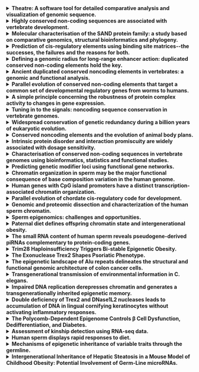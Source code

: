 <details>

<summary><strong>Theatre: A software tool for detailed comparative analysis and visualization of genomic sequence.</strong></summary>

<br>

**Autores:**<br> Edwards YJ, Carver TJ, Vavouri T, Frith M, Bishop MJ, Elgar G

<br><br>

**Enlaces:**<br> <a href="https://doi.org/10.1093/nar/gkg501" target="_blank">DOI</a> \| <a href="https://pubmed.ncbi.nlm.nih.gov/12824356/" target="_blank">PubMed</a>

<br><br>

**Resumen:**<br> Theatre is a web-based computing system designed for the comparative analysis of genomic sequences, especially with respect to motifs likely to be involved in the regulation of gene expression. Theatre is an interface to commonly used sequence analysis tools and biological sequence databases to determine or predict the positions of coding regions, repetitive sequences and transcription factor binding sites in families of DNA sequences. The information is displayed in a manner that can be easily understood and can reveal patterns that might not otherwise have been noticed. In addition to web-based output, Theatre can produce publication quality colour hardcopies showing predicted features in aligned genomic sequences. A case study using the p53 promoter region of four mammalian species and two fish species is described. Unlike the mammalian sequences the promoter regions in fish have not been previously predicted or characterized and we report the differences in the p53 promoter region of four mammals and that predicted for two fish species. Theatre can be accessed at http://www.hgmp.mrc.ac.uk/Registered/Webapp/theatre/.

<br><br>

</details>

<details>

<summary><strong>Highly conserved non-coding sequences are associated with vertebrate development.</strong></summary>

<br>

**Autores:**<br> Woolfe A, Goodson M, Goode DK, Snell P, McEwen GK, Vavouri T, Smith SF, North P, Callaway H, Kelly K, Walter K, Abnizova I, Gilks W, Edwards YJ, Cooke JE, Elgar G

<br><br>

**Enlaces:**<br> <a href="https://doi.org/SO  - PLoS Biol. 2005 Jan;3(1):e7. doi: 10.1371/journal.pbio.0030007. Epub 2004 Nov 11." target="_blank">DOI</a> \| <a href="https://pubmed.ncbi.nlm.nih.gov/15630479/" target="_blank">PubMed</a>

<br><br>

**Resumen:**<br> In addition to protein coding sequence, the human genome contains a significant amount of regulatory DNA, the identification of which is proving somewhat recalcitrant to both in silico and functional methods. An approach that has been used with some success is comparative sequence analysis, whereby equivalent genomic regions from different organisms are compared in order to identify both similarities and differences. In general, similarities in sequence between highly divergent organisms imply functional constraint. We have used a whole-genome comparison between humans and the pufferfish, Fugu rubripes, to identify nearly 1,400 highly conserved non-coding sequences. Given the evolutionary divergence between these species, it is likely that these sequences are found in, and furthermore are essential to, all vertebrates. Most, and possibly all, of these sequences are located in and around genes that act as developmental regulators. Some of these sequences are over 90% identical across more than 500 bases, being more highly conserved than coding sequence between these two species. Despite this, we cannot find any similar sequences in invertebrate genomes. In order to begin to functionally test this set of sequences, we have used a rapid in vivo assay system using zebrafish embryos that allows tissue-specific enhancer activity to be identified. Functional data is presented for highly conserved non-coding sequences associated with four unrelated developmental regulators (SOX21, PAX6, HLXB9, and SHH), in order to demonstrate the suitability of this screen to a wide range of genes and expression patterns. Of 25 sequence elements tested around these four genes, 23 show significant enhancer activity in one or more tissues. We have identified a set of non-coding sequences that are highly conserved throughout vertebrates. They are found in clusters across the human genome, principally around genes that are implicated in the regulation of development, including many transcription factors. These highly conserved non-coding sequences are likely to form part of the genomic circuitry that uniquely defines vertebrate development.

<br><br>

</details>

<details>

<summary><strong>Molecular characterisation of the SAND protein family: a study based on comparative genomics, structural bioinformatics and phylogeny.</strong></summary>

<br>

**Autores:**<br> Cottage A, Mullan L, Portela MB, Hellen E, Carver T, Patel S, Vavouri T, Elgar G, Edwards YJ

<br><br>

**Enlaces:**<br> \| <a href="https://pubmed.ncbi.nlm.nih.gov/15647795/" target="_blank">PubMed</a>

<br><br>

**Resumen:**<br> The activities of vertebrate lysosomes are critical to many essential cellular processes. The yeast vacuole is analogous to the mammalian lysosome and is used as a tool to gain insights into vesicle mediated vacuolar/lysosome transport. The protein SAND, which does not contain a SAND domain (PFAM accession number PF01342), has recently been shown to function at the tethering/docking stage of vacuole fusion as a critical component of the vacuole SNARE complex. In this publication we have identified SAND in diverse eukaryotes, from single celled organisms such as the yeasts to complex multi-cellular chordates such as mammals. We have demonstrated subfamily divisions in the SAND proteins and show that in vertebrates, a duplication event gave rise to two SAND sequences. This duplication appears to have occurred during early vertebrate evolution and conceivably with the evolution of lysosomes. Using bioinformatics we predict a secondary structure, solvent accessibility profile and protein fold for the SAND proteins and determine conserved sequence motifs, present in all SAND proteins and those that are specific to subsets. A comprehensive evaluation of yeast and human functional studies in conjunction with our in silico analysis has identified potential roles for some of these motifs.

<br><br>

</details>

<details>

<summary><strong>Prediction of cis-regulatory elements using binding site matrices--the successes, the failures and the reasons for both.</strong></summary>

<br>

**Autores:**<br> Vavouri T, Elgar G

<br><br>

**Enlaces:**<br> <a href="https://doi.org/10.1016/j.gde.2005.05.002" target="_blank">DOI</a> \| <a href="https://pubmed.ncbi.nlm.nih.gov/15950456/" target="_blank">PubMed</a>

<br><br>

**Resumen:**<br> Protein-DNA interactions control many aspects of animal development and cellular responses to the environment. Although profiling of individual transcription factor binding sites is not a reliable guide for predicting the position of cis-regulatory elements in large genomes, modelling the evolution and the organization of regulatory elements has provided enough information to make some successful predictions. For vertebrate genomes, the field is limited by the lack of sufficient experimental data upon which to build reliable models. Nonetheless, a combination of experimental, computational and comparative data is likely to reveal aspects of complex regulatory networks in vertebrates, just as it has already done for simple eukaryotic genomes.

<br><br>

</details>

<details>

<summary><strong>Defining a genomic radius for long-range enhancer action: duplicated conserved non-coding elements hold the key.</strong></summary>

<br>

**Autores:**<br> Vavouri T, McEwen GK, Woolfe A, Gilks WR, Elgar G

<br><br>

**Enlaces:**<br> <a href="https://doi.org/SO  - Trends Genet. 2006 Jan;22(1):5-10. doi: 10.1016/j.tig.2005.10.005. Epub 2005 Nov  10." target="_blank">DOI</a> \| <a href="https://pubmed.ncbi.nlm.nih.gov/16290136/" target="_blank">PubMed</a>

<br><br>

**Resumen:**<br> Many conserved non-coding elements (CNEs) in vertebrate genomes have been shown to function as tissue-specific enhancers. However, the target genes of most CNEs are unknown. Here we show that the target genes of duplicated CNEs can be predicted by considering their neighbouring paralogous genes. This enables us to provide the first systematic estimate of the genomic range for distal cis-regulatory interactions in the human genome: half of CNEs are \>250 kb away from their associated gene.

<br><br>

</details>

<details>

<summary><strong>Ancient duplicated conserved noncoding elements in vertebrates: a genomic and functional analysis.</strong></summary>

<br>

**Autores:**<br> McEwen GK, Woolfe A, Goode D, Vavouri T, Callaway H, Elgar G

<br><br>

**Enlaces:**<br> <a href="https://doi.org/SO  - Genome Res. 2006 Apr;16(4):451-65. doi: 10.1101/gr.4143406. Epub 2006 Mar 13." target="_blank">DOI</a> \| <a href="https://pubmed.ncbi.nlm.nih.gov/16533910/" target="_blank">PubMed</a>

<br><br>

**Resumen:**<br> Fish-mammal genomic comparisons have proved powerful in identifying conserved noncoding elements likely to be cis-regulatory in nature, and the majority of those tested in vivo have been shown to act as tissue-specific enhancers associated with genes involved in transcriptional regulation of development. Although most of these elements share little sequence identity to each other, a small number are remarkably similar and appear to be the product of duplication events. Here, we searched for duplicated conserved noncoding elements in the human genome, using comparisons with Fugu to select putative cis-regulatory sequences. We identified 124 families of duplicated elements, each containing between two and five members, that are highly conserved within and between vertebrate genomes. In 74% of cases, we were able to assign a specific set of paralogous genes with annotation relating to transcriptional regulation and/or development to each family, thus removing much of the ambiguity in identifying associated genes. We find that duplicate elements have the potential to up-regulate reporter gene expression in a tissue-specific manner and that expression domains often overlap, but are not necessarily identical, between family members. Over two thirds of the families are conserved in duplicate in fish and appear to predate the large-scale duplication events thought to have occurred at the origin of vertebrates. We propose a model whereby gene duplication and the evolution of cis-regulatory elements can be considered in the context of increased morphological diversity and the emergence of the modern vertebrate body plan.

<br><br>

</details>

<details>

<summary><strong>Parallel evolution of conserved non-coding elements that target a common set of developmental regulatory genes from worms to humans.</strong></summary>

<br>

**Autores:**<br> Vavouri T, Walter K, Gilks WR, Lehner B, Elgar G

<br><br>

**Enlaces:**<br> <a href="https://doi.org/10.1186/gb-2007-8-2-r15" target="_blank">DOI</a> \| <a href="https://pubmed.ncbi.nlm.nih.gov/17274809/" target="_blank">PubMed</a>

<br><br>

**Resumen:**<br> BACKGROUND: The human genome contains thousands of non-coding sequences that are often more conserved between vertebrate species than protein-coding exons. These highly conserved non-coding elements (CNEs) are associated with genes that coordinate development, and have been proposed to act as transcriptional enhancers. Despite their extreme sequence conservation in vertebrates, sequences homologous to CNEs have not been identified in invertebrates. RESULTS: Here we report that nematode genomes contain an alternative set of CNEs that share sequence characteristics, but not identity, with their vertebrate counterparts. CNEs thus represent a very unusual class of sequences that are extremely conserved within specific animal lineages yet are highly divergent between lineages. Nematode CNEs are also associated with developmental regulatory genes, and include well-characterized enhancers and transcription factor binding sites, supporting the proposed function of CNEs as cis-regulatory elements. Most remarkably, 40 of 156 human CNE-associated genes with invertebrate orthologs are also associated with CNEs in both worms and flies. CONCLUSION: A core set of genes that regulate development is associated with CNEs across three animal groups (worms, flies and vertebrates). We propose that these CNEs reflect the parallel evolution of alternative enhancers for a common set of developmental regulatory genes in different animal groups. This 're-wiring' of gene regulatory networks containing key developmental coordinators was probably a driving force during the evolution of animal body plans. CNEs may, therefore, represent the genomic traces of these 'hard-wired' core gene regulatory networks that specify the development of each alternative animal body plan.

<br><br>

</details>

<details>

<summary><strong>A simple principle concerning the robustness of protein complex activity to changes in gene expression.</strong></summary>

<br>

**Autores:**<br> Semple JI, Vavouri T, Lehner B

<br><br>

**Enlaces:**<br> <a href="https://doi.org/CIN - BMC Syst Biol. 2009 Jan 30;3:16. doi: 10.1186/1752-0509-3-16. PMID: 19183469" target="_blank">DOI</a> \| <a href="https://pubmed.ncbi.nlm.nih.gov/18171472/" target="_blank">PubMed</a>

<br><br>

**Resumen:**<br> BACKGROUND: The functions of a eukaryotic cell are largely performed by multi-subunit protein complexes that act as molecular machines or information processing modules in cellular networks. An important problem in systems biology is to understand how, in general, these molecular machines respond to perturbations. RESULTS: In yeast, genes that inhibit growth when their expression is reduced are strongly enriched amongst the subunits of multi-subunit protein complexes. This applies to both the core and peripheral subunits of protein complexes, and the subunits of each complex normally have the same loss-of-function phenotypes. In contrast, genes that inhibit growth when their expression is increased are not enriched amongst the core or peripheral subunits of protein complexes, and the behaviour of one subunit of a complex is not predictive for the other subunits with respect to over-expression phenotypes. CONCLUSION: We propose the principle that the overall activity of a protein complex is in general robust to an increase, but not to a decrease in the expression of its subunits. This means that whereas phenotypes resulting from a decrease in gene expression can be predicted because they cluster on networks of protein complexes, over-expression phenotypes cannot be predicted in this way. We discuss the implications of these findings for understanding how cells are regulated, how they evolve, and how genetic perturbations connect to disease in humans.

<br><br>

</details>

<details>

<summary><strong>Tuning in to the signals: noncoding sequence conservation in vertebrate genomes.</strong></summary>

<br>

**Autores:**<br> Elgar G, Vavouri T

<br><br>

**Enlaces:**<br> <a href="https://doi.org/SO  - Trends Genet. 2008 Jul;24(7):344-52. doi: 10.1016/j.tig.2008.04.005. Epub 2008  May 29." target="_blank">DOI</a> \| <a href="https://pubmed.ncbi.nlm.nih.gov/18514361/" target="_blank">PubMed</a>

<br><br>

**Resumen:**<br> Aligning and comparing genomic sequences enables the identification of conserved sequence signatures and can enrich for coding and noncoding functional regions. In vertebrates, the comparison of human and rodent genomes and the comparison of evolutionarily distant genomes, such as human and pufferfish, have identified specific sets of 'ultraconserved' sequence elements associated with the control of early development. However, is this just the tip of a 'conservation iceberg' or do these sequences represent a specific class of regulatory element? Studies on the zebrafish phox2b gene region and the ENCODE project suggest that many regulatory elements are not highly conserved, posing intriguing questions about the relationship between noncoding sequence conservation and function and the evolution of regulatory sequences.

<br><br>

</details>

<details>

<summary><strong>Widespread conservation of genetic redundancy during a billion years of eukaryotic evolution.</strong></summary>

<br>

**Autores:**<br> Vavouri T, Semple JI, Lehner B

<br><br>

**Enlaces:**<br> <a href="https://doi.org/SO  - Trends Genet. 2008 Oct;24(10):485-8. doi: 10.1016/j.tig.2008.08.005. Epub 2008  Sep 9." target="_blank">DOI</a> \| <a href="https://pubmed.ncbi.nlm.nih.gov/18786741/" target="_blank">PubMed</a>

<br><br>

**Resumen:**<br> Genetic redundancy means that two genes can perform the same function. Using a comprehensive phylogenetic analysis, we show here in both Saccharomyces cerevisiae and Caenorhabditis elegans that genetic redundancy is not just a transient consequence of gene duplication, but is often an evolutionary stable state. In multiple examples, genes have retained redundant functions since the divergence of the animal, plant and fungi kingdoms over a billion years ago. The stable conservation of genetic redundancy contrasts with the more rapid evolution of genetic interactions between unrelated genes and can be explained by theoretical models including a 'piggyback' mechanism in which overlapping redundant functions are co-selected with nonredundant ones.

<br><br>

</details>

<details>

<summary><strong>Conserved noncoding elements and the evolution of animal body plans.</strong></summary>

<br>

**Autores:**<br> Vavouri T, Lehner B

<br><br>

**Enlaces:**<br> <a href="https://doi.org/10.1002/bies.200900014" target="_blank">DOI</a> \| <a href="https://pubmed.ncbi.nlm.nih.gov/19492354/" target="_blank">PubMed</a>

<br><br>

**Resumen:**<br> The genomes of vertebrates, flies, and nematodes contain highly conserved noncoding elements (CNEs). CNEs cluster around genes that regulate development, and where tested, they can act as transcriptional enhancers. Within an animal group CNEs are the most conserved sequences but between groups they are normally diverged beyond recognition. Alternative CNEs are, however, associated with an overlapping set of genes that control development in all animals. Here, we discuss the evidence that CNEs are part of the core gene regulatory networks (GRNs) that specify alternative animal body plans. The major animal groups arose \>550 million years ago. We propose that the cis-regulatory inputs identified by CNEs arose during the "re-wiring" of regulatory interactions that occurred during early animal evolution. Consequently, different animal groups, with different core GRNs, contain alternative sets of CNEs. Due to the subsequent stability of animal body plans, these core regulatory sequences have been evolving in parallel under strong purifying selection in different animal groups.

<br><br>

</details>

<details>

<summary><strong>Intrinsic protein disorder and interaction promiscuity are widely associated with dosage sensitivity.</strong></summary>

<br>

**Autores:**<br> Vavouri T, Semple JI, Garcia-Verdugo R, Lehner B

<br><br>

**Enlaces:**<br> <a href="https://doi.org/CIN - Cell. 2009 Jul 10;138(1):16-8. doi: 10.1016/j.cell.2009.06.024. PMID: 19596229" target="_blank">DOI</a> \| <a href="https://pubmed.ncbi.nlm.nih.gov/19596244/" target="_blank">PubMed</a>

<br><br>

**Resumen:**<br> Why are genes harmful when they are overexpressed? By testing possible causes of overexpression phenotypes in yeast, we identify intrinsic protein disorder as an important determinant of dosage sensitivity. Disordered regions are prone to make promiscuous molecular interactions when their concentration is increased, and we demonstrate that this is the likely cause of pathology when genes are overexpressed. We validate our findings in two animals, Drosophila melanogaster and Caenorhabditis elegans. In mice and humans the same properties are strongly associated with dosage-sensitive oncogenes, such that mass-action-driven molecular interactions may be a frequent cause of cancer. Dosage-sensitive genes are tightly regulated at the transcriptional, RNA, and protein levels, which may serve to prevent harmful increases in protein concentration under physiological conditions. Mass-action-driven interaction promiscuity is a single theoretical framework that can be used to understand, predict, and possibly treat the effects of increased gene expression in evolution and disease.

<br><br>

</details>

<details>

<summary><strong>Characterisation of conserved non-coding sequences in vertebrate genomes using bioinformatics, statistics and functional studies.</strong></summary>

<br>

**Autores:**<br> Edwards YJ, Walter K, McEwen G, Vavouri T, Kelly KA, Abnizova I, Woolfe A, Goode DK, Goodson M, North P, Snell P, Callaway H, Smith SF, Gilks WR, Cooke JE, Elgar G

<br><br>

**Enlaces:**<br> \| <a href="https://pubmed.ncbi.nlm.nih.gov/20483234/" target="_blank">PubMed</a>

<br><br>

**Resumen:**<br> We recently identified approximately 1400 conserved non-coding elements (CNEs) shared by the genomes of fugu (Takifugu rubripes) and human that appear to be associated with developmental regulation in vertebrates \[Woolfe, A., Goodson, M., Goode, D.K., Snell, P., McEwen, G.K., Vavouri, T., Smith, S.F., North, P., Callaway, H., Kelly, K., Walter, K., Abnizova, I., Gilks, W., Edwards, Y.J.K., Cooke, J.E., Elgar, G., 2005. Highly conserved non-coding sequences are associated with vertebrate development. PLoS Biol. 3 (1), e7\]. This study encompassed a multi-disciplinary approach using bioinformatics, statistical methods and functional assays to identify and characterise the CNEs. Using an in vivo enhancer assay, over 90% of tested CNEs up-regulate tissue-specific GFP expression. Here we review our group's research in the field of characterising non-coding sequences conserved in vertebrates. We take this opportunity to discuss our research in progress and present some results of new and additional analyses. These include a phylogenomics analysis of CNEs, sequence conservation patterns in vertebrate CNEs and the distribution of human SNPs in the CNEs. We highlight the usefulness of the CNE dataset to help correlate genetic variation in health and disease. We also discuss the functional analysis using the enhancer assay and the enrichment of predicted transcription factor binding sites for two CNEs. Public access to the CNEs plus annotation is now possible and is described. The content of this review was presented by Dr. Y.J.K. Edwards at the TODAI International Symposium on Functional Genomics of the Pufferfish, Tokyo, Japan, 3-6 November 2004.

<br><br>

</details>

<details>

<summary><strong>Predicting genetic modifier loci using functional gene networks.</strong></summary>

<br>

**Autores:**<br> Lee I, Lehner B, Vavouri T, Shin J, Fraser AG, Marcotte EM

<br><br>

**Enlaces:**<br> <a href="https://doi.org/SO  - Genome Res. 2010 Aug;20(8):1143-53. doi: 10.1101/gr.102749.109. Epub 2010 Jun 9." target="_blank">DOI</a> \| <a href="https://pubmed.ncbi.nlm.nih.gov/20538624/" target="_blank">PubMed</a>

<br><br>

**Resumen:**<br> Most phenotypes are genetically complex, with contributions from mutations in many different genes. Mutations in more than one gene can combine synergistically to cause phenotypic change, and systematic studies in model organisms show that these genetic interactions are pervasive. However, in human association studies such nonadditive genetic interactions are very difficult to identify because of a lack of statistical power--simply put, the number of potential interactions is too vast. One approach to resolve this is to predict candidate modifier interactions between loci, and then to specifically test these for associations with the phenotype. Here, we describe a general method for predicting genetic interactions based on the use of integrated functional gene networks. We show that in both Saccharomyces cerevisiae and Caenorhabditis elegans a single high-coverage, high-quality functional network can successfully predict genetic modifiers for the majority of genes. For C. elegans we also describe the construction of a new, improved, and expanded functional network, WormNet 2. Using this network we demonstrate how it is possible to rapidly expand the number of modifier loci known for a gene, predicting and validating new genetic interactions for each of three signal transduction genes. We propose that this approach, termed network-guided modifier screening, provides a general strategy for predicting genetic interactions. This work thus suggests that a high-quality integrated human gene network will provide a powerful resource for modifier locus discovery in many different diseases.

<br><br>

</details>

<details>

<summary><strong>Chromatin organization in sperm may be the major functional consequence of base composition variation in the human genome.</strong></summary>

<br>

**Autores:**<br> Vavouri T, Lehner B

<br><br>

**Enlaces:**<br> <a href="https://doi.org/SO  - PLoS Genet. 2011 Apr;7(4):e1002036. doi: 10.1371/journal.pgen.1002036. Epub 2011  Apr 7." target="_blank">DOI</a> \| <a href="https://pubmed.ncbi.nlm.nih.gov/21490963/" target="_blank">PubMed</a>

<br><br>

**Resumen:**<br> Chromatin in sperm is different from that in other cells, with most of the genome packaged by protamines not nucleosomes. Nucleosomes are, however, retained at some genomic sites, where they have the potential to transmit paternal epigenetic information. It is not understood how this retention is specified. Here we show that base composition is the major determinant of nucleosome retention in human sperm, predicting retention very well in both genic and non-genic regions of the genome. The retention of nucleosomes at GC-rich sequences with high intrinsic nucleosome affinity accounts for the previously reported retention at transcription start sites and at genes that regulate development. It also means that nucleosomes are retained at the start sites of most housekeeping genes. We also report a striking link between the retention of nucleosomes in sperm and the establishment of DNA methylation-free regions in the early embryo. Taken together, this suggests that paternal nucleosome transmission may facilitate robust gene regulation in the early embryo. We propose that chromatin organization in the male germline, rather than in somatic cells, is the major functional consequence of fine-scale base composition variation in the human genome. The selective pressure driving base composition evolution in mammals could, therefore, be the need to transmit paternal epigenetic information to the zygote.

<br><br>

</details>

<details>

<summary><strong>Human genes with CpG island promoters have a distinct transcription-associated chromatin organization.</strong></summary>

<br>

**Autores:**<br> Vavouri T, Lehner B

<br><br>

**Enlaces:**<br> <a href="https://doi.org/10.1186/gb-2012-13-11-r110" target="_blank">DOI</a> \| <a href="https://pubmed.ncbi.nlm.nih.gov/23186133/" target="_blank">PubMed</a>

<br><br>

**Resumen:**<br> BACKGROUND: More than 50% of human genes initiate transcription from CpG dinucleotide-rich regions referred to as CpG islands. These genes show differences in their patterns of transcription initiation, and have been reported to have higher levels of some activation-associated chromatin modifications. RESULTS: Here we report that genes with CpG island promoters have a characteristic transcription-associated chromatin organization. This signature includes high levels of the transcription elongation-associated histone modifications H4K20me1, H2BK5me1 and H3K79me1/2/3 in the 5' end of the gene, depletion of the activation marks H2AK5ac, H3K14ac and H3K23ac immediately downstream of the transcription start site (TSS), and characteristic epigenetic asymmetries around the TSS. The chromosome organization factor CTCF may be bound upstream of RNA polymerase in most active CpG island promoters, and an unstable nucleosome at the TSS may be specifically marked by H4K20me3, the first example of such a modification. H3K36 monomethylation is only detected as enriched in the bodies of active genes that have CpG island promoters. Finally, as expression levels increase, peak modification levels of the histone methylations H3K9me1, H3K4me1, H3K4me2 and H3K27me1 shift further away from the TSS into the gene body. CONCLUSIONS: These results suggest that active genes with CpG island promoters have a distinct step-like series of modified nucleosomes after the TSS. The identity, positioning, shape and relative ordering of transcription-associated histone modifications differ between genes with and without CpG island promoters. This supports a model where chromatin organization reflects not only transcription activity but also the type of promoter in which transcription initiates.

<br><br>

</details>

<details>

<summary><strong>Parallel evolution of chordate cis-regulatory code for development.</strong></summary>

<br>

**Autores:**<br> Doglio L, Goode DK, Pelleri MC, Pauls S, Frabetti F, Shimeld SM, Vavouri T, Elgar G

<br><br>

**Enlaces:**<br> <a href="https://doi.org/SO  - PLoS Genet. 2013 Nov;9(11):e1003904. doi: 10.1371/journal.pgen.1003904. Epub 2013  Nov 21." target="_blank">DOI</a> \| <a href="https://pubmed.ncbi.nlm.nih.gov/24282393/" target="_blank">PubMed</a>

<br><br>

**Resumen:**<br> Urochordates are the closest relatives of vertebrates and at the larval stage, possess a characteristic bilateral chordate body plan. In vertebrates, the genes that orchestrate embryonic patterning are in part regulated by highly conserved non-coding elements (CNEs), yet these elements have not been identified in urochordate genomes. Consequently the evolution of the cis-regulatory code for urochordate development remains largely uncharacterised. Here, we use genome-wide comparisons between C. intestinalis and C. savignyi to identify putative urochordate cis-regulatory sequences. Ciona conserved non-coding elements (ciCNEs) are associated with largely the same key regulatory genes as vertebrate CNEs. Furthermore, some of the tested ciCNEs are able to activate reporter gene expression in both zebrafish and Ciona embryos, in a pattern that at least partially overlaps that of the gene they associate with, despite the absence of sequence identity. We also show that the ability of a ciCNE to up-regulate gene expression in vertebrate embryos can in some cases be localised to short sub-sequences, suggesting that functional cross-talk may be defined by small regions of ancestral regulatory logic, although functional sub-sequences may also be dispersed across the whole element. We conclude that the structure and organisation of cis-regulatory modules is very different between vertebrates and urochordates, reflecting their separate evolutionary histories. However, functional cross-talk still exists because the same repertoire of transcription factors has likely guided their parallel evolution, exploiting similar sets of binding sites but in different combinations.

<br><br>

</details>

<details>

<summary><strong>Genomic and proteomic dissection and characterization of the human sperm chromatin.</strong></summary>

<br>

**Autores:**<br> Castillo J, Amaral A, Azpiazu R, Vavouri T, Estanyol JM, Ballescà JL, Oliva R

<br><br>

**Enlaces:**<br> <a href="https://doi.org/SO  - Mol Hum Reprod. 2014 Nov;20(11):1041-53. doi: 10.1093/molehr/gau079. Epub 2014  Sep 5." target="_blank">DOI</a> \| <a href="https://pubmed.ncbi.nlm.nih.gov/25193639/" target="_blank">PubMed</a>

<br><br>

**Resumen:**<br> The mammalian spermatozoon has a unique chromatin structure where the majority of DNA is packaged by protamines, while a small fraction (∼8%) remains associated with nucleosomes. However, the chromatin affinity and repertoire of the additional proteins constituting the different sperm chromatin fractions have not yet been explored. To address this we have carried out a genomic and proteomic characterization of human sperm samples subjected to chromatin fractionation using either 0.65 M NaCl extraction followed by EcoRI/BamHI DNA restriction enzyme digestion, or micrococcal nuclease digestion. DNA fractions corresponding to the nucleosome-packaged DNA were sequenced, confirming an appropriate dissection of the sperm chromatin. In addition we detected and sequenced a subnucleosomal particle. Although both fractions were highly enriched at gene promoters, some sequences were found to be exclusively associated with one of those. The results of the proteomic analyses demonstrate that there are two distinct sets of sperm proteins which differ in chromatin affinity. Histone variants, transcription factors, chromatin-associated and modifying proteins involved in regulatory roles were identified as weakly attached to the sperm DNA, whereas proteins with structural roles were identified in the condensed fraction. Many factors, such as the histone lysine demethylase PHF8 identified for the first time in the human sperm cell in this study, were identified exclusively in soluble fraction. Our results provide additional support to the possibility that all of these factors may constitute additional layers of sperm epigenetic information or have structural or regulatory roles transmitted by the sperm cell to the oocyte at fertilization.

<br><br>

</details>

<details>

<summary><strong>Sperm epigenomics: challenges and opportunities.</strong></summary>

<br>

**Autores:**<br> Casas E, Vavouri T

<br><br>

**Enlaces:**<br> <a href="https://doi.org/SO  - Front Genet. 2014 Sep 18;5:330. doi: 10.3389/fgene.2014.00330. eCollection 2014." target="_blank">DOI</a> \| <a href="https://pubmed.ncbi.nlm.nih.gov/25278962/" target="_blank">PubMed</a>

<br><br>

**Resumen:**<br> Sperm is a highly differentiated cell type whose function is to deliver a haploid genome to the oocyte. The sperm "epigenomes" were traditionally considered to be insignificant - the sperm is transcriptionally inactive, its genome is packaged in sperm-specific protamine toroids instead of nucleosomes, and its DNA methylation profile is erased immediately post-fertilization. Yet, in recent years there has been an increase in the number of reported cases of apparent epigenetic inheritance through the male germline, suggesting that the sperm epigenome may transmit information between generations. At the same time, technical advances have made the genome-wide profiling of different layers of the sperm epigenome feasible. As a result, a large number of datasets have been recently generated and analyzed with the aim to better understand what non-genetic material is contained within the sperm and whether it has any function post-fertilization. Here, we provide an overview of the current knowledge of the sperm epigenomes as well as the challenges in analysing them and the opportunities in understanding the potential non-genetic carriers of information in sperm.

<br><br>

</details>

<details>

<summary><strong>Paternal diet defines offspring chromatin state and intergenerational obesity.</strong></summary>

<br>

**Autores:**<br> Öst A, Lempradl A, Casas E, Weigert M, Tiko T, Deniz M, Pantano L, Boenisch U, Itskov PM, Stoeckius M, Ruf M, Rajewsky N, Reuter G, Iovino N, Ribeiro C, Alenius M, Heyne S, Vavouri T, Pospisilik JA

<br><br>

**Enlaces:**<br> <a href="https://doi.org/10.1016/j.cell.2014.11.005" target="_blank">DOI</a> \| <a href="https://pubmed.ncbi.nlm.nih.gov/25480298/" target="_blank">PubMed</a>

<br><br>

**Resumen:**<br> The global rise in obesity has revitalized a search for genetic and epigenetic factors underlying the disease. We present a Drosophila model of paternal-diet-induced intergenerational metabolic reprogramming (IGMR) and identify genes required for its encoding in offspring. Intriguingly, we find that as little as 2 days of dietary intervention in fathers elicits obesity in offspring. Paternal sugar acts as a physiological suppressor of variegation, desilencing chromatin-state-defined domains in both mature sperm and in offspring embryos. We identify requirements for H3K9/K27me3-dependent reprogramming of metabolic genes in two distinct germline and zygotic windows. Critically, we find evidence that a similar system may regulate obesity susceptibility and phenotype variation in mice and humans. The findings provide insight into the mechanisms underlying intergenerational metabolic reprogramming and carry profound implications for our understanding of phenotypic variation and evolution.

<br><br>

</details>

<details>

<summary><strong>The small RNA content of human sperm reveals pseudogene-derived piRNAs complementary to protein-coding genes.</strong></summary>

<br>

**Autores:**<br> Pantano L, Jodar M, Bak M, Ballescà JL, Tommerup N, Oliva R, Vavouri T

<br><br>

**Enlaces:**<br> <a href="https://doi.org/SO  - RNA. 2015 Jun;21(6):1085-95. doi: 10.1261/rna.046482.114. Epub 2015 Apr 22." target="_blank">DOI</a> \| <a href="https://pubmed.ncbi.nlm.nih.gov/25904136/" target="_blank">PubMed</a>

<br><br>

**Resumen:**<br> At the end of mammalian sperm development, sperm cells expel most of their cytoplasm and dispose of the majority of their RNA. Yet, hundreds of RNA molecules remain in mature sperm. The biological significance of the vast majority of these molecules is unclear. To better understand the processes that generate sperm small RNAs and what roles they may have, we sequenced and characterized the small RNA content of sperm samples from two human fertile individuals. We detected 182 microRNAs, some of which are highly abundant. The most abundant microRNA in sperm is miR-1246 with predicted targets among sperm-specific genes. The most abundant class of small noncoding RNAs in sperm are PIWI-interacting RNAs (piRNAs). Surprisingly, we found that human sperm cells contain piRNAs processed from pseudogenes. Clusters of piRNAs from human testes contain pseudogenes transcribed in the antisense strand and processed into small RNAs. Several human protein-coding genes contain antisense predicted targets of pseudogene-derived piRNAs in the male germline and these piRNAs are still found in mature sperm. Our study provides the most extensive data set and annotation of human sperm small RNAs to date and is a resource for further functional studies on the roles of sperm small RNAs. In addition, we propose that some of the pseudogene-derived human piRNAs may regulate expression of their parent gene in the male germline.

<br><br>

</details>

<details>

<summary><strong>Trim28 Haploinsufficiency Triggers Bi-stable Epigenetic Obesity.</strong></summary>

<br>

**Autores:**<br> Dalgaard K, Landgraf K, Heyne S, Lempradl A, Longinotto J, Gossens K, Ruf M, Orthofer M, Strogantsev R, Selvaraj M, Lu TT, Casas E, Teperino R, Surani MA, Zvetkova I, Rimmington D, Tung YC, Lam B, Larder R, Yeo GS, O'Rahilly S, Vavouri T, Whitelaw E, Penninger JM, Jenuwein T, Cheung CL, Ferguson-Smith AC, Coll AP, Körner A, Pospisilik JA

<br><br>

**Enlaces:**<br> <a href="https://doi.org/CIN - Cell. 2016 Jan 28;164(3):341-2. doi: 10.1016/j.cell.2016.01.006. PMID: 26824648" target="_blank">DOI</a> \| <a href="https://pubmed.ncbi.nlm.nih.gov/26824653/" target="_blank">PubMed</a>

<br><br>

**Resumen:**<br> More than one-half billion people are obese, and despite progress in genetic research, much of the heritability of obesity remains enigmatic. Here, we identify a Trim28-dependent network capable of triggering obesity in a non-Mendelian, "on/off" manner. Trim28(+/D9) mutant mice exhibit a bi-modal body-weight distribution, with isogenic animals randomly emerging as either normal or obese and few intermediates. We find that the obese-"on" state is characterized by reduced expression of an imprinted gene network including Nnat, Peg3, Cdkn1c, and Plagl1 and that independent targeting of these alleles recapitulates the stochastic bi-stable disease phenotype. Adipose tissue transcriptome analyses in children indicate that humans too cluster into distinct sub-populations, stratifying according to Trim28 expression, transcriptome organization, and obesity-associated imprinted gene dysregulation. These data provide evidence of discrete polyphenism in mouse and man and thus carry important implications for complex trait genetics, evolution, and medicine.

<br><br>

</details>

<details>

<summary><strong>The Exonuclease Trex2 Shapes Psoriatic Phenotype.</strong></summary>

<br>

**Autores:**<br> Manils J, Casas E, Viña-Vilaseca A, López-Cano M, Díez-Villanueva A, Gómez D, Marruecos L, Ferran M, Benito C, Perrino FW, Vavouri T, de Anta JM, Ciruela F, Soler C

<br><br>

**Enlaces:**<br> <a href="https://doi.org/CIN - J Invest Dermatol. 2016 Dec;136(12):2337-2339. doi: 10.1016/j.jid.2016.06.628.  PMID: 27884288" target="_blank">DOI</a> \| <a href="https://pubmed.ncbi.nlm.nih.gov/27365293/" target="_blank">PubMed</a>

<br><br>

**Resumen:**<br> Trex2 is a keratinocyte-specific 3'-deoxyribonuclease that participates in the maintenance of skin homeostasis after DNA damage. Here, we show that this exonuclease is strongly upregulated in human psoriasis, a hyperproliferative and inflammatory skin disease. Similarly, the imiquimod (IMQ)- and Il23-induced mouse psoriasis was associated with a substantial upregulation of Trex2, which was recruited into fragmented chromatin in keratinocytes that were undergoing impaired proliferation, differentiation, and cell death, indicating an important role in DNA processing. Using Trex2 knockout mice, we have found that Trex2 deficiency attenuated IMQ-induced psoriasis-like skin inflammation and enhanced IMQ-induced parakeratosis. Also, Il23-induced ear swelling was diminished in Trex2 knockout mice in comparison with wild-type (wt) mice. Transcriptome analysis identified multiple genes that were deregulated by Trex2 loss after treatment with IMQ. Specifically, immune response genes and pathways normally associated with inflammation were downregulated, whereas those related to skin differentiation and chromatin biology showed increased expression. Interestingly, Trex2 deficiency led to decreased IMQ-induced keratinocyte death via both cell autonomous and noncell autonomous mechanisms. Hence, our data indicate that Trex2 acts as a critical factor in the pathogenesis of psoriasis by promoting keratinocyte apoptosis and enucleation and thereby influencing skin immune responses.

<br><br>

</details>

<details>

<summary><strong>The epigenetic landscape of Alu repeats delineates the structural and functional genomic architecture of colon cancer cells.</strong></summary>

<br>

**Autores:**<br> Jordà M, Díez-Villanueva A, Mallona I, Martín B, Lois S, Barrera V, Esteller M, Vavouri T, Peinado MA

<br><br>

**Enlaces:**<br> <a href="https://doi.org/SO  - Genome Res. 2017 Jan;27(1):118-132. doi: 10.1101/gr.207522.116. Epub 2016 Dec 20." target="_blank">DOI</a> \| <a href="https://pubmed.ncbi.nlm.nih.gov/27999094/" target="_blank">PubMed</a>

<br><br>

**Resumen:**<br> Cancer cells exhibit multiple epigenetic changes with prominent local DNA hypermethylation and widespread hypomethylation affecting large chromosomal domains. Epigenome studies often disregard the study of repeat elements owing to technical complexity and their undefined role in genome regulation. We have developed NSUMA (Next-generation Sequencing of UnMethylated Alu), a cost-effective approach allowing the unambiguous interrogation of DNA methylation in more than 130,000 individual Alu elements, the most abundant retrotransposon in the human genome. DNA methylation profiles of Alu repeats have been analyzed in colon cancers and normal tissues using NSUMA and whole-genome bisulfite sequencing. Normal cells show a low proportion of unmethylated Alu (1%-4%) that may increase up to 10-fold in cancer cells. In normal cells, unmethylated Alu elements tend to locate in the vicinity of functionally rich regions and display epigenetic features consistent with a direct impact on genome regulation. In cancer cells, Alu repeats are more resistant to hypomethylation than other retroelements. Genome segmentation based on high/low rates of Alu hypomethylation allows the identification of genomic compartments with differential genetic, epigenetic, and transcriptomic features. Alu hypomethylated regions show low transcriptional activity, late DNA replication, and its extent is associated with higher chromosomal instability. Our analysis demonstrates that Alu retroelements contribute to define the epigenetic landscape of normal and cancer cells and provides a unique resource on the epigenetic dynamics of a principal, but largely unexplored, component of the primate genome.

<br><br>

</details>

<details>

<summary><strong>Transgenerational transmission of environmental information in C. elegans.</strong></summary>

<br>

**Autores:**<br> Klosin A, Casas E, Hidalgo-Carcedo C, Vavouri T, Lehner B

<br><br>

**Enlaces:**<br> <a href="https://doi.org/10.1126/science.aah6412" target="_blank">DOI</a> \| <a href="https://pubmed.ncbi.nlm.nih.gov/28428426/" target="_blank">PubMed</a>

<br><br>

**Resumen:**<br> The environment experienced by an animal can sometimes influence gene expression for one or a few subsequent generations. Here, we report the observation that a temperature-induced change in expression from a Caenorhabditis elegans heterochromatic gene array can endure for at least 14 generations. Inheritance is primarily in cis with the locus, occurs through both oocytes and sperm, and is associated with altered trimethylation of histone H3 lysine 9 (H3K9me3) before the onset of zygotic transcription. Expression profiling reveals that temperature-induced expression from endogenous repressed repeats can also be inherited for multiple generations. Long-lasting epigenetic memory of environmental change is therefore possible in this animal.

<br><br>

</details>

<details>

<summary><strong>Impaired DNA replication derepresses chromatin and generates a transgenerationally inherited epigenetic memory.</strong></summary>

<br>

**Autores:**<br> Klosin A, Reis K, Hidalgo-Carcedo C, Casas E, Vavouri T, Lehner B

<br><br>

**Enlaces:**<br> <a href="https://doi.org/SO  - Sci Adv. 2017 Aug 16;3(8):e1701143. doi: 10.1126/sciadv.1701143. eCollection 2017  Aug." target="_blank">DOI</a> \| <a href="https://pubmed.ncbi.nlm.nih.gov/28835928/" target="_blank">PubMed</a>

<br><br>

**Resumen:**<br> Impaired DNA replication is a hallmark of cancer and a cause of genomic instability. We report that, in addition to causing genetic change, impaired DNA replication during embryonic development can have major epigenetic consequences for a genome. In a genome-wide screen, we identified impaired DNA replication as a cause of increased expression from a repressed transgene in Caenorhabditis elegans. The acquired expression state behaved as an "epiallele," being inherited for multiple generations before fully resetting. Derepression was not restricted to the transgene but was caused by a global reduction in heterochromatin-associated histone modifications due to the impaired retention of modified histones on DNA during replication in the early embryo. Impaired DNA replication during development can therefore globally derepress chromatin, creating new intergenerationally inherited epigenetic expression states.

<br><br>

</details>

<details>

<summary><strong>Double deficiency of Trex2 and DNase1L2 nucleases leads to accumulation of DNA in lingual cornifying keratinocytes without activating inflammatory responses.</strong></summary>

<br>

**Autores:**<br> Manils J, Fischer H, Climent J, Casas E, García-Martínez C, Bas J, Sukseree S, Vavouri T, Ciruela F, de Anta JM, Tschachler E, Eckhart L, Soler C

<br><br>

**Enlaces:**<br> <a href="https://doi.org/10.1038/s41598-017-12308-4" target="_blank">DOI</a> \| <a href="https://pubmed.ncbi.nlm.nih.gov/28928425/" target="_blank">PubMed</a>

<br><br>

**Resumen:**<br> The cornification of keratinocytes on the surface of skin and oral epithelia is associated with the degradation of nuclear DNA. The endonuclease DNase1L2 and the exonuclease Trex2 are expressed specifically in cornifying keratinocytes. Deletion of DNase1L2 causes retention of nuclear DNA in the tongue epithelium but not in the skin. Here we report that lack of Trex2 results in the accumulation of DNA fragments in the cytoplasm of cornifying lingual keratinocytes and co-deletion of DNase1L2 and Trex2 causes massive accumulation of DNA fragments throughout the cornified layers of the tongue epithelium. By contrast, cornification-associated DNA breakdown was not compromised in the epidermis. Aberrant retention of DNA in the tongue epithelium was associated neither with enhanced expression of DNA-driven response genes, such as Ifnb, Irf7 and Cxcl10, nor with inflammation. Of note, the expression of Tlr9, Aim2 and Tmem173, key DNA sensor genes, was markedly lower in keratinocytes and keratinocyte-built tissues than in macrophages and immune tissues, and DNA-driven response genes were not induced by introduction of DNA in keratinocytes. Altogether, our results indicate that DNase1L2 and Trex2 cooperate in the breakdown and degradation of DNA during cornification of lingual keratinocytes and aberrant DNA retention is tolerated in the oral epithelium.

<br><br>

</details>

<details>

<summary><strong>The Polycomb-Dependent Epigenome Controls β Cell Dysfunction, Dedifferentiation, and Diabetes.</strong></summary>

<br>

**Autores:**<br> Lu TT, Heyne S, Dror E, Casas E, Leonhardt L, Boenke T, Yang CH, Sagar, Arrigoni L, Dalgaard K, Teperino R, Enders L, Selvaraj M, Ruf M, Raja SJ, Xie H, Boenisch U, Orkin SH, Lynn FC, Hoffman BG, Grün D, Vavouri T, Lempradl AM, Pospisilik JA

<br><br>

**Enlaces:**<br> <a href="https://doi.org/CIN - Nat Rev Endocrinol. 2018 Aug;14(8):441. doi: 10.1038/s41574-018-0039-8. PMID:  29875378" target="_blank">DOI</a> \| <a href="https://pubmed.ncbi.nlm.nih.gov/29754954/" target="_blank">PubMed</a>

<br><br>

**Resumen:**<br> To date, it remains largely unclear to what extent chromatin machinery contributes to the susceptibility and progression of complex diseases. Here, we combine deep epigenome mapping with single-cell transcriptomics to mine for evidence of chromatin dysregulation in type 2 diabetes. We find two chromatin-state signatures that track β cell dysfunction in mice and humans: ectopic activation of bivalent Polycomb-silenced domains and loss of expression at an epigenomically unique class of lineage-defining genes. β cell-specific Polycomb (Eed/PRC2) loss of function in mice triggers diabetes-mimicking transcriptional signatures and highly penetrant, hyperglycemia-independent dedifferentiation, indicating that PRC2 dysregulation contributes to disease. The work provides novel resources for exploring β cell transcriptional regulation and identifies PRC2 as necessary for long-term maintenance of β cell identity. Importantly, the data suggest a two-hit (chromatin and hyperglycemia) model for loss of β cell identity in diabetes.

<br><br>

</details>

<details>

<summary><strong>Assessment of kinship detection using RNA-seq data.</strong></summary>

<br>

**Autores:**<br> Blay N, Casas E, Galván-Femenía I, Graffelman J, de Cid R, Vavouri T

<br><br>

**Enlaces:**<br> <a href="https://doi.org/10.1093/nar/gkz776" target="_blank">DOI</a> \| <a href="https://pubmed.ncbi.nlm.nih.gov/31501877/" target="_blank">PubMed</a>

<br><br>

**Resumen:**<br> Analysis of RNA sequencing (RNA-seq) data from related individuals is widely used in clinical and molecular genetics studies. Prediction of kinship from RNA-seq data would be useful for confirming the expected relationships in family based studies and for highlighting samples from related individuals in case-control or population based studies. Currently, reconstruction of pedigrees is largely based on SNPs or microsatellites, obtained from genotyping arrays, whole genome sequencing and whole exome sequencing. Potential problems with using RNA-seq data for kinship detection are the low proportion of the genome that it covers, the highly skewed coverage of exons of different genes depending on expression level and allele-specific expression. In this study we assess the use of RNA-seq data to detect kinship between individuals, through pairwise identity by descent (IBD) estimates. First, we obtained high quality SNPs after successive filters to minimize the effects due to allelic imbalance as well as errors in sequencing, mapping and genotyping. Then, we used these SNPs to calculate pairwise IBD estimates. By analysing both real and simulated RNA-seq data we show that it is possible to identify up to second degree relationships using RNA-seq data of even low to moderate sequencing depth.

<br><br>

</details>

<details>

<summary><strong>Human sperm displays rapid responses to diet.</strong></summary>

<br>

**Autores:**<br> Nätt D, Kugelberg U, Casas E, Nedstrand E, Zalavary S, Henriksson P, Nijm C, Jäderquist J, Sandborg J, Flinke E, Ramesh R, Örkenby L, Appelkvist F, Lingg T, Guzzi N, Bellodi C, Löf M, Vavouri T, Öst A

<br><br>

**Enlaces:**<br> <a href="https://doi.org/CIN - Nat Rev Endocrinol. 2020 Apr;16(4):200-201. doi: 10.1038/s41574-020-0331-2. PMID:  32066893" target="_blank">DOI</a> \| <a href="https://pubmed.ncbi.nlm.nih.gov/31877125/" target="_blank">PubMed</a>

<br><br>

**Resumen:**<br> The global rise in obesity and steady decline in sperm quality are two alarming trends that have emerged during recent decades. In parallel, evidence from model organisms shows that paternal diet can affect offspring metabolic health in a process involving sperm tRNA-derived small RNA (tsRNA). Here, we report that human sperm are acutely sensitive to nutrient flux, both in terms of sperm motility and changes in sperm tsRNA. Over the course of a 2-week diet intervention, in which we first introduced a healthy diet followed by a diet rich in sugar, sperm motility increased and stabilized at high levels. Small RNA-seq on repeatedly sampled sperm from the same individuals revealed that tsRNAs were up-regulated by eating a high-sugar diet for just 1 week. Unsupervised clustering identified two independent pathways for the biogenesis of these tsRNAs: one involving a novel class of fragments with specific cleavage in the T-loop of mature nuclear tRNAs and the other exclusively involving mitochondrial tsRNAs. Mitochondrial involvement was further supported by a similar up-regulation of mitochondrial rRNA-derived small RNA (rsRNA). Notably, the changes in sugar-sensitive tsRNA were positively associated with simultaneous changes in sperm motility and negatively associated with obesity in an independent clinical cohort. This rapid response to a dietary intervention on tsRNA in human sperm is attuned with the paternal intergenerational metabolic responses found in model organisms. More importantly, our findings suggest shared diet-sensitive mechanisms between sperm motility and the biogenesis of tsRNA, which provide novel insights about the interplay between nutrition and male reproductive health.

<br><br>

</details>

<details>

<summary><strong>Mechanisms of epigenetic inheritance of variable traits through the germline.</strong></summary>

<br>

**Autores:**<br> Casas E, Vavouri T

<br><br>

**Enlaces:**<br> <a href="https://doi.org/10.1530/REP-19-0340" target="_blank">DOI</a> \| <a href="https://pubmed.ncbi.nlm.nih.gov/32302967/" target="_blank">PubMed</a>

<br><br>

**Resumen:**<br> During the past half century, evidence for inheritance of variable traits has accumulated from experiments in plants and animals and epidemiological studies in humans. Here, we summarize some of the reported cases of epigenetic inheritance and the proposed mechanisms involved in the transmission of non-genetic information between generations in plants, nematodes, flies and mammals. It has long been accepted that information is epigenetically inherited in plants. Although many questions regarding the underlying mechanisms remain to be answered, it is now evident that epigenetic mechanisms are also responsible for the transmission of phenotypes in animals. We highlight similarities and differences between models and species.

<br><br>

</details>

<details>

<summary><strong>Intergenerational Inheritance of Hepatic Steatosis in a Mouse Model of Childhood Obesity: Potential Involvement of Germ-Line microRNAs.</strong></summary>

<br>

**Autores:**<br> Ribas-Aulinas F, Ribo S, Casas E, Mourin-Fernandez M, Ramon-Krauel M, Diaz R, Lerin C, Kalko SG, Vavouri T, Jimenez-Chillaron JC

<br><br>

**Enlaces:**<br> <a href="https://doi.org/10.3390/nu15051241" target="_blank">DOI</a> \| <a href="https://pubmed.ncbi.nlm.nih.gov/36904241/" target="_blank">PubMed</a>

<br><br>

**Resumen:**<br> Childhood obesity increases the risk of developing metabolic syndrome later in life. Moreover, metabolic dysfunction may be inherited into the following generation through non-genomic mechanisms, with epigenetics as a plausible candidate. The pathways involved in the development of metabolic dysfunction across generations in the context of childhood obesity remain largely unexplored. We have developed a mouse model of early adiposity by reducing litter size at birth (small litter group, SL: 4 pups/dam; control group, C: 8 pups/dam). Mice raised in small litters (SL) developed obesity, insulin resistance and hepatic steatosis with aging. Strikingly, the offspring of SL males (SL-F1) also developed hepatic steatosis. Paternal transmission of an environmentally induced phenotype strongly suggests epigenetic inheritance. We analyzed the hepatic transcriptome in C-F1 and SL-F1 mice to identify pathways involved in the development of hepatic steatosis. We found that the circadian rhythm and lipid metabolic process were the ontologies with highest significance in the liver of SL-F1 mice. We explored whether DNA methylation and small non-coding RNAs might be involved in mediating intergenerational effects. Sperm DNA methylation was largely altered in SL mice. However, these changes did not correlate with the hepatic transcriptome. Next, we analyzed small non-coding RNA content in the testes of mice from the parental generation. Two miRNAs (miR-457 and miR-201) appeared differentially expressed in the testes of SL-F0 mice. They are known to be expressed in mature spermatozoa, but not in oocytes nor early embryos, and they may regulate the transcription of lipogenic genes, but not clock genes, in hepatocytes. Hence, they are strong candidates to mediate the inheritance of adult hepatic steatosis in our murine model. In conclusion, litter size reduction leads to intergenerational effects through non-genomic mechanisms. In our model, DNA methylation does not seem to play a role on the circadian rhythm nor lipid genes. However, at least two paternal miRNAs might influence the expression of a few lipid-related genes in the first-generation offspring, F1.

<br><br>

</details>
